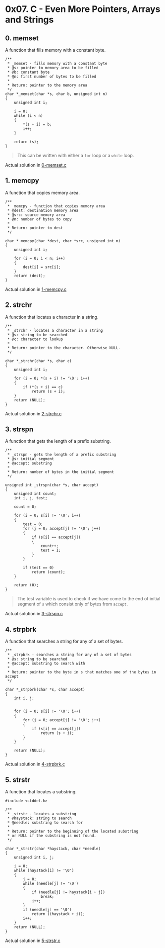 # 0x07. C - Even More Pointers, Arrays and Strings

## 0. memset

A function that fills memory with a constant byte. 

```
/**
 * _memset - fills memory with a constant byte
 * @s: pointer to memory area to be filled
 * @b: constant byte
 * @n: first number of bytes to be filled
 *
 * Return: pointer to the memory area
 */
char *_memset(char *s, char b, unsigned int n)
{
	unsigned int i;

	i = 0;
	while (i < n)
	{
		*(s + i) = b;
		i++;
	}

	return (s);
}
```

> This can be written with either a `for` loop or a `while` loop.

Actual solution in [0-memset.c](./0-memset.c)

## 1. memcpy

A function that copies memory area.

```
/**
 * _memcpy - function that copies memory area
 * @dest: destination memory area
 * @src: source memory area
 * @n: number of bytes to copy
 *
 * Return: pointer to dest
 */

char *_memcpy(char *dest, char *src, unsigned int n)
{
	unsigned int i;

	for (i = 0; i < n; i++)
	{
		dest[i] = src[i];
	}
	return (dest);
}
```

Actual solution in [1-memcpy.c](./1-memcpy.c)


## 2. strchr

A function that locates a character in a string.

```
/**
 * _strchr - locates a character in a string
 * @s: string to be searched
 * @c: character to lookup
 *
 * Return: pointer to the character. Otherwise NULL. 
 */

char *_strchr(char *s, char c)
{
	unsigned int i;

	for (i = 0; *(s + i) != '\0'; i++)
	{
		if (*(s + i) == c)
			return (s + i);
	}
	return (NULL);
}
```

Actual solution in [2-strchr.c](./2-strchr.c)

## 3. strspn 

A function that gets the length of a prefix substring. 

```
/**
 * _strspn - gets the length of a prefix substring
 * @s: initial segment
 * @accept: substring
 *
 * Return: number of bytes in the initial segment
 */

unsigned int _strspn(char *s, char accept)
{
	unsigned int count;
	int i, j, test;

	count = 0;

	for (i = 0; s[i] != '\0'; i++)
	{
		test = 0;
		for (j = 0; accept[j] != '\0'; j++)
		{
			if (s[i] == accept[j])
			{
				count++;
				test = 1;
			}
		}

		if (test == 0)
			return (count);
	}

	return (0);
}
```

> The test variable is used to check if we have come to the end of initial segment of 
`s` which consist only of bytes from `accept`.

Actual solution in [3-strspn.c](./3-strspn.c)


## 4. strpbrk 

A function that searches a string for any of a set of bytes.

```
/**
 * _strpbrk - searches a string for any of a set of bytes
 * @s: string to be searched
 * @accept: substring to search with
 *
 * Return: pointer to the byte in s that matches one of the bytes in accept
 */

char *_strpbrk(char *s, char accept)
{
	int i, j;


	for (i = 0; s[i] != '\0'; i++)
	{
		for (j = 0; accept[j] != '\0'; j++)
		{
			if (s[i] == accept[j])
				return (s + i);
		}
	}

	return (NULL);
}
```

Actual solution in [4-strpbrk.c](./4-strpbrk.c)


## 5. strstr

A function that locates a substring.

```
#include <stddef.h>

/**
 * _strstr - locates a substring
 * @haystack: string to search
 * @needle: substring to search for
 *
 * Return: pointer to the beginning of the located substring
 * or NULL if the substring is not found.
 */

char *_strstr(char *haystack, char *needle)
{
	unsigned int i, j;

	i = 0;
	while (haystack[i] != '\0')
	{
		j = 0;
		while (needle[j] != '\0')
		{
			if (needle[j] != haystack[i + j])
				break;
			j++;
		}
		if (needle[j] == '\0')
			return ((haystack + i));
		i++;
	}
	return (NULL);
}
```

Actual solution in [5-strstr.c](./5-strstr.c)
